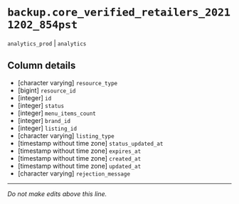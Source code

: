 # `backup.core_verified_retailers_20211202_854pst`
`analytics_prod` | `analytics`

## Column details
* [character varying] `resource_type`
* [bigint]    `resource_id`
* [integer]   `id`
* [integer]   `status`
* [integer]   `menu_items_count`
* [integer]   `brand_id`
* [integer]   `listing_id`
* [character varying] `listing_type`
* [timestamp without time zone] `status_updated_at`
* [timestamp without time zone] `expires_at`
* [timestamp without time zone] `created_at`
* [timestamp without time zone] `updated_at`
* [character varying] `rejection_message`

-------------------------------------------------------------------------------
*Do not make edits above this line.*

